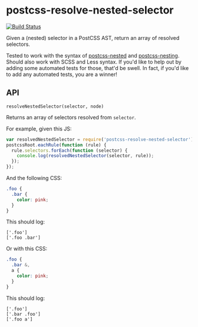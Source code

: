 # postcss-resolve-nested-selector

[![Build Status](https://travis-ci.org/davidtheclark/postcss-resolve-nested-selector.svg?branch=master)](https://travis-ci.org/davidtheclark/postcss-resolve-nested-selector)

Given a (nested) selector in a PostCSS AST, return an array of resolved selectors.

Tested to work with the syntax of
[postcss-nested](https://github.com/postcss/postcss-nested)
and [postcss-nesting](https://github.com/jonathantneal/postcss-nesting).
Should also work with SCSS and Less syntax. If you'd like to help out by
adding some automated tests for those, that'd be swell. In fact, if you'd
like to add any automated tests, you are a winner!

## API

`resolveNestedSelector(selector, node)`

Returns an array of selectors resolved from `selector`.

For example, given this JS:

```js
var resolvedNestedSelector = require('postcss-resolve-nested-selector');
postcssRoot.eachRule(function (rule) {
  rule.selectors.forEach(function (selector) {
    console.log(resolvedNestedSelector(selector, rule));
  });
});
```

And the following CSS:

```scss
.foo {
  .bar {
    color: pink;
  }
}
```

This should log:

```
['.foo']
['.foo .bar']
```

Or with this CSS:

```scss
.foo {
  .bar &,
  a {
    color: pink;
  }
}
```

This should log:

```
['.foo']
['.bar .foo']
['.foo a']
```
